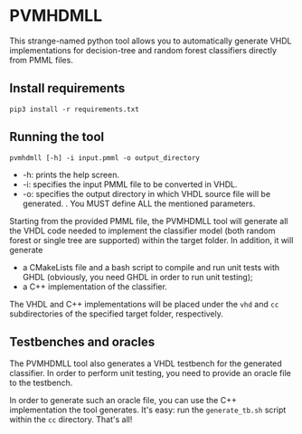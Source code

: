 # PVMHDMLL
This strange-named python tool allows you to automatically generate VHDL implementations for decision-tree and random forest classifiers directly from PMML files.

## Install requirements
```
pip3 install -r requirements.txt
```
## Running the tool
```
pvmhdmll [-h] -i input.pmml -o output_directory

```
  - -h: prints the help screen.
  - -i:  specifies the input PMML file to be converted in VHDL.
  - -o: specifies the output directory in which VHDL source file will be generated.
  .
You MUST define ALL the mentioned parameters.

Starting from the provided PMML file, the PVMHDMLL tool will generate all the VHDL code needed to implement the classifier model (both random forest or single tree are supported) within the target folder. 
In addition, it will generate 
 - a CMakeLists file and a bash script to compile and run unit tests with GHDL (obviously, you need GHDL in order to run unit testing);
 - a C++ implementation of the classifier.

The VHDL and C++ implementations will be placed under the ``vhd`` and ``cc`` subdirectories of the specified target folder, respectively.

## Testbenches and oracles
The PVMHDMLL tool also generates a VHDL testbench for the generated classifier. In order to perform unit testing, you need to provide an oracle file to the testbench.

In order to generate such an oracle file, you can use the C++ implementation the tool generates. It's easy: run the ``generate_tb.sh`` script within the ``cc`` directory. That's all!